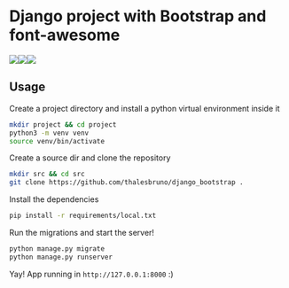 # Django project with Bootstrap and font-awesome
<img src="https://img.shields.io/badge/django-2.2-green"><img src="https://img.shields.io/static/v1?label=licence&message=GPL&color=blue"><img src="https://img.shields.io/static/v1?label=build&message=passing&color=green">

## Usage

Create a project directory and install a python virtual environment inside it

```bash
mkdir project && cd project
python3 -m venv venv
source venv/bin/activate
```

Create a source dir and clone the repository

```bash
mkdir src && cd src
git clone https://github.com/thalesbruno/django_bootstrap .
```

Install the dependencies

```bash
pip install -r requirements/local.txt
```

Run the migrations and start the server!

```bash
python manage.py migrate
python manage.py runserver
```

Yay! App running in `http://127.0.0.1:8000` :)
